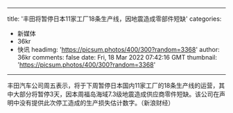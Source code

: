 
---
title: '丰田将暂停日本11家工厂18条生产线，因地震造成零部件短缺'
categories: 
 - 新媒体
 - 36kr
 - 快讯
headimg: 'https://picsum.photos/400/300?random=3368'
author: 36kr
comments: false
date: Fri, 18 Mar 2022 07:42:16 GMT
thumbnail: 'https://picsum.photos/400/300?random=3368'
---

<div>   
丰田汽车公司周五表示，将于下周暂停日本国内11家工厂的18条生产线的运营，其中大部分将暂停3天，因本周福岛海域7.3级地震造成供应商零件短缺。该公司在声明中没有提供此次停工造成的生产损失估计数字。（新浪财经）  
</div>
            
